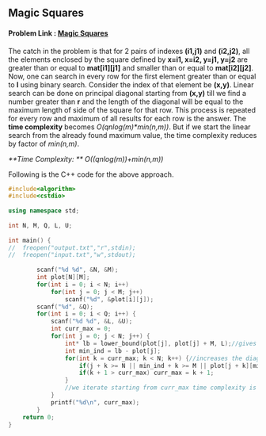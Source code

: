 ## Magic Squares
#### Problem Link : [Magic Squares](https://hack.codingblocks.com/contests/c/1001/711)

The catch in the problem is that for 2 pairs of indexes **(i1,j1)** and **(i2,j2)**, all the elements enclosed by the square defined by **x=i1, x=i2, y=j1, y=j2** are greater than or equal to **mat[i1][j1]** and smaller than or equal to **mat[i2][j2]**.
Now, one can search in every row for the first element greater than or equal to **l** using binary search. Consider the index of that element be **(x,y)**. Linear search can be done on principal diagonal starting from **(x,y)** till we find a number greater than **r** and the length of the diagonal will be equal to the maximum length of side of the square for that row. This process is repeated for every row and maximum of all results for each row is the answer.
The **time complexity** becomes _O(q*n*log(m)*min(n,m))_.
But if we start the linear search from the already found maximum value, the time complexity reduces by factor of _min(n,m)_.

_**Time Complexity: **  O((q*n*log(m))+min(n,m))_

Following is the C++ code for the above approach.

```C++
#include<algorithm>
#include<cstdio>
 
using namespace std;
 
int N, M, Q, L, U;
 
int main() {
//	freopen("output.txt","r",stdin);
//	freopen("input.txt","w",stdout);
    
        scanf("%d %d", &N, &M);
        int plot[N][M];
        for(int i = 0; i < N; i++)
            for(int j = 0; j < M; j++)
                scanf("%d", &plot[i][j]);
        scanf("%d", &Q);
        for(int i = 0; i < Q; i++) {
            scanf("%d %d", &L, &U);
            int curr_max = 0;
            for(int j = 0; j < N; j++) {
                int* lb = lower_bound(plot[j], plot[j] + M, L);//gives the pointer to first element in the row which is greater than or equal to L
                int min_ind = lb - plot[j];
                for(int k = curr_max; k < N; k++) {//increases the diagonal by one and check if that element is samller than or equal to r
                    if(j + k >= N || min_ind + k >= M || plot[j + k][min_ind + k] > U) break;
                    if(k + 1 > curr_max) curr_max = k + 1;
                }
                //we iterate starting from curr_max time complexity is O(n*log(m)+min(n,m))
            }
            printf("%d\n", curr_max);
        }
    return 0;
}
```
